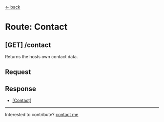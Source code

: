 [← back](/)

# Route: Contact
## [GET] /contact

Returns the hosts own contact data.


## Request




## Response

 - [[Contact]](/types/contact) 




---
Interested to contribute? [contact me](mailto:dustin@commit.international)
